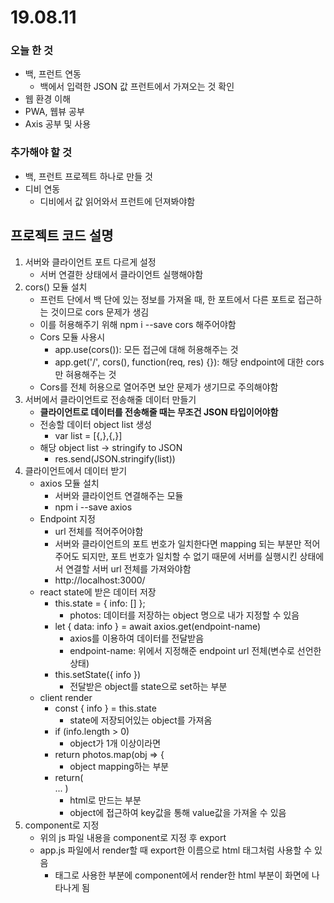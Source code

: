 # 19.08.11



### 오늘 한 것

- 백, 프런트 연동
  - 백에서 입력한 JSON 값 프런트에서 가져오는 것 확인
- 웹 환경 이해
- PWA, 웹뷰 공부
- Axis 공부 및 사용



### 추가해야 할 것

- 백, 프런트 프로젝트 하나로 만들 것
- 디비 연동
  - 디비에서 값 읽어와서 프런트에 던져봐야함



## 프로젝트 코드 설명

1. 서버와 클라이언트 포트 다르게 설정
   - 서버 연결한 상태에서 클라이언트 실행해야함
2. cors() 모듈 설치
   - 프런트 단에서 백 단에 있는 정보를 가져올 때, 한 포트에서 다른 포트로 접근하는 것이므로 cors 문제가 생김
   - 이를 허용해주기 위해 npm i --save cors 해주어야함
   - Cors 모듈 사용시
     - app.use(cors()): 모든 접근에 대해 허용해주는 것
     - app.get('/', cors(), function(req, res) {}): 해당 endpoint에 대한 cors만 혀용해주는 것
   - Cors를 전체 허용으로 열어주면 보안 문제가 생기므로 주의해야함
3. 서버에서 클라이언트로 전송해줄 데이터 만들기
   - **클라이언트로 데이터를 전송해줄 때는 무조건 JSON 타입이어야함**
   - 전송할 데이터 object list 생성
     - var list = [{,},{,}]
   - 해당 object list -> stringify to JSON
     - res.send(JSON.stringify(list))
4. 클라이언트에서 데이터 받기
   - axios 모듈 설치
     - 서버와 클라이언트 연결해주는 모듈
     - npm i --save axios
   - Endpoint 지정
     - url 전체를 적어주어야함
     - 서버와 클라이언트의 포트 번호가 일치한다면 mapping 되는 부분만 적어주어도 되지만, 포트 번호가 일치할 수 없기 때문에 서버를 실행시킨 상태에서 연결할 서버 url 전체를 가져와야함
     - http://localhost:3000/
   - react state에 받은 데이터 저장
     - this.state = { info: [] };
       - photos: 데이터를 저장하는 object 명으로 내가 지정할 수 있음
     - let { data: info } = await axios.get(endpoint-name)
       - axios를 이용하여 데이터를 전달받음
       - endpoint-name: 위에서 지정해준 endpoint url 전체(변수로 선언한 상태)
     - this.setState({ info })
       - 전달받은 object를 state으로 set하는 부분
   - client render
     - const { info } = this.state
       - state에 저장되어있는 object를 가져옴
     - if (info.length > 0)
       - object가 1개 이상이라면
     - return photos.map(obj => {
       - object mapping하는 부분
     - return( <div key={obj.id}></div> ... )
       - html로 만드는 부분
       - object에 접근하여 key값을 통해 value값을 가져올 수 있음
5. component로 지정
   - 위의 js 파일 내용을 component로 지정 후 export
   - app.js 파일에서 render할 때 export한 이름으로 html 태그처럼 사용할 수 있음
     - 태그로 사용한 부분에 component에서 render한 html 부분이 화면에 나타나게 됨